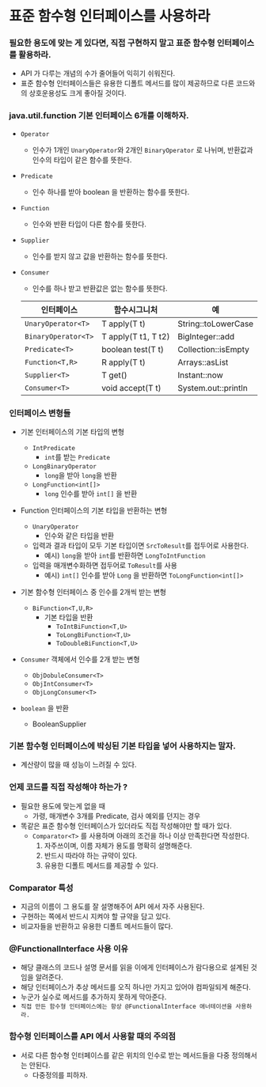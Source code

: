 # 표준 함수형 인터페이스를 사용하라

### 필요한 용도에 맞는 게 있다면, 직접 구현하지 말고 표준 함수형 인터페이스를 활용하라.
* API 가 다루는 개념의 수가 줄어들어 익히기 쉬워진다.
* 표준 함수형 인터페이스들은 유용한 디폴트 메서드를 많이 제공하므로 다른 코드와의 상호운용성도 크게 좋아질 것이다.
####

### java.util.function 기본 인터페이스 6개를 이해하자.
* `Operator`
  * 인수가 1개인 `UnaryOperator`와 2개인 `BinaryOperator` 로 나뉘며, 
    반환값과 인수의 타입이 같은 함수를 뜻한다.
* `Predicate`
  * 인수 하나를 받아 boolean 을 반환하는 함수를 뜻한다.
* `Function`
  * 인수와 반환 타입이 다른 함수를 뜻한다.
* `Supplier`
  * 인수를 받지 않고 값을 반환하는 함수를 뜻한다.
* `Consumer`
  * 인수를 하나 받고 반환값은 없는 함수를 뜻한다.

  |인터페이스|함수시그니처|예|
  |--------|--------|-----|
  |`UnaryOperator<T>`|T apply(T t)|String::toLowerCase|
  |`BinaryOperator<T>`|T apply(T t1, T t2)|BigInteger::add|
  |`Predicate<T>`|boolean test(T t)|Collection::isEmpty|
  |`Function<T,R>`|R apply(T t)|Arrays::asList|
  |`Supplier<T>`|T get()|Instant::now|
  |`Consumer<T>`|void accept(T t)|System.out::println|

### 인터페이스 변형들
* 기본 인터페이스의 기본 타입의 변형
  * `IntPredicate`
    * `int`를 받는 `Predicate`
  * `LongBinaryOperator`
    * `long`을 받아 `long`을 반환
  * `LongFunction<int[]>`
    * `long` 인수를 받아 `int[]` 을 반환


* Function 인터페이스의 기본 타입을 반환하는 변형
  * `UnaryOperator`
    * 인수와 같은 타입을 반환
  * 입력과 결과 타입이 모두 기본 타입이면 `SrcToResult`를 접두어로 사용한다.
    * 예시) `long`을 받아 `int`를 반환하면 `LongToIntFunction`
  * 입력을 매개변수화하면 접두어로 `ToResult`를 사용
    * 예시) `int[]` 인수를 받아 `Long` 을 반환하면 `ToLongFunction<int[]>`


* 기본 함수형 인터페이스 중 인수를 2개씩 받는 변형
  * `BiFunction<T,U,R>`
    * 기본 타입을 반환
      * `ToIntBiFunction<T,U>`
      * `ToLongBiFunction<T,U>`
      * `ToDoubleBiFunction<T,U>`


* `Consumer` 객체에서 인수를 2개 받는 변형
  * `ObjDobuleConsumer<T>`
  * `ObjIntConsumer<T>`
  * `ObjLongConsumer<T>`


* `boolean` 을 반환
  * BooleanSupplier

### 기본 함수형 인터페이스에 박싱된 기본 타입을 넣어 사용하지는 말자.
* 계산량이 많을 때 성능이 느려질 수 있다.

### 언제 코드를 직접 작성해야 하는가 ?
* 필요한 용도에 맞는게 없을 때
  * 가령, 매개변수 3개를 Predicate, 검사 예외를 던지는 경우
* 똑같은 표준 함수형 인터페이스가 있더라도 직접 작성해야만 할 때가 있다.
  * `Comparator<T>` 를 사용하며 아래의 조건을 하나 이상 만족한다면 작성한다.
    1) 자주쓰이며, 이름 자체가 용도를 명확히 설명해준다.
    2) 반드시 따라야 하는 규약이 있다.
    3) 유용한 디폴트 메서드를 제공할 수 있다.

### Comparator 특성
* 지금의 이름이 그 용도를 잘 설명해주어 API 에서 자주 사용된다.
* 구현하는 쪽에서 반드시 지켜야 할 규약을 담고 있다.
* 비교자들을 반환하고 유용한 디폴트 메서드들이 많다.

### @FunctionalInterface 사용 이유
* 해당 클래스의 코드나 설명 문서를 읽을 이에게 인터페이스가 람다용으로 설계된 것임을 알려준다.
* 해당 인터페이스가 추상 메서드를 오직 하나만 가지고 있어야 컴파일되게 해준다.
* 누군가 실수로 메서드를 추가하지 못하게 막아준다.
* `직접 만든 함수형 인터페이스에는 항상 @FunctionalInterface 애너테이션을 사용하라.`

### 함수형 인터페이스를 API 에서 사용할 때의 주의점
* 서로 다른 함수형 인터페이스를 같은 위치의 인수로 받는 메서드들을 다중 정의해서는 안된다.
  * 다중정의를 피하자.